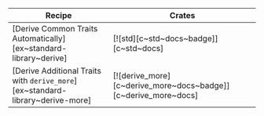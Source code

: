 | Recipe | Crates |
|---|---|
| [Derive Common Traits Automatically][ex~standard-library~derive] | [![std][c~std~docs~badge]][c~std~docs] |
| [Derive Additional Traits with `derive_more`][ex~standard-library~derive-more] | [![derive_more][c~derive_more~docs~badge]][c~derive_more~docs] |
